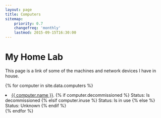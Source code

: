 ```yaml
---
layout: page
title: Computers
sitemap:
    priority: 0.7
    changefreq: 'monthly'
    lastmod: 2015-09-15T16:30:00
---
```


# My Home Lab

This page is a link of some of the machines and network devices I have in house.

{% for computer in site.data.computers %}
  <li>
    <a href="{{ computer.url }}">{{ computer.name }}</a>.
        {% if computer.decommissioned %} Status: Is decommissioned
        {% elsif computer.inuse %} Status: Is in use
        {% else %}
        Status: Unknown
        {% endif %}
  </li>
{% endfor %}
